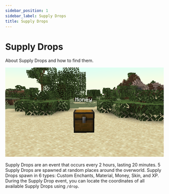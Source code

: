 ```yaml
---
sidebar_position: 1
sidebar_label: Supply Drops
title: Supply Drops
---
```


# Supply Drops
About Supply Drops and how to find them.

![Supply Drop](./img/supply-drop.png)

Supply Drops are an event that occurs every 2 hours, lasting 20 minutes. 5 Supply Drops are spawned at random places around the overworld. Supply Drops spawn in 6 types: Custom Enchants, Material, Money, Skin, and XP. During the Supply Drop event, you can locate the coordinates of all available Supply Drops using `/drop`.